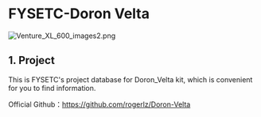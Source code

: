 # FYSETC-Doron Velta

![Venture_XL_600_images2.png]((https://raw.github.com/FYSETC/FYSETC-Venture_XL/blob/main/images/Venture_XL_600_images2.png))

## 1. Project

This is FYSETC's project database for Doron_Velta kit, which is convenient for you to find information. 

Official Github：https://github.com/rogerlz/Doron-Velta



